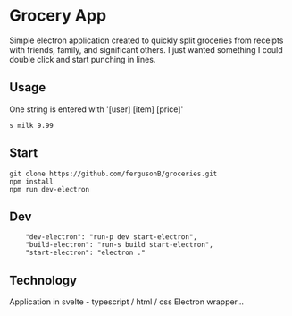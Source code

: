 # Grocery App
Simple electron application created to quickly split groceries from receipts with friends, family, and significant others.
I just wanted something I could double click and start punching in lines.

## Usage
One string is entered with '[user] [item] [price]'
```
s milk 9.99
```

## Start
```
git clone https://github.com/fergusonB/groceries.git
npm install
npm run dev-electron
```

## Dev
```
    "dev-electron": "run-p dev start-electron",
    "build-electron": "run-s build start-electron",
    "start-electron": "electron ."
```

## Technology
Application in svelte - typescript / html / css
Electron wrapper...



